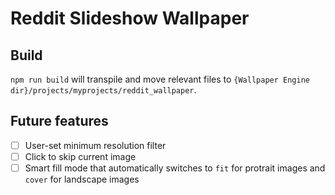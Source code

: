 # Reddit Slideshow Wallpaper

## Build
`npm run build` will transpile and move relevant files to `{Wallpaper Engine dir}/projects/myprojects/reddit_wallpaper`.

## Future features
- [ ] User-set minimum resolution filter
- [ ] Click to skip current image
- [ ] Smart fill mode that automatically switches to `fit` for protrait images and `cover` for landscape images